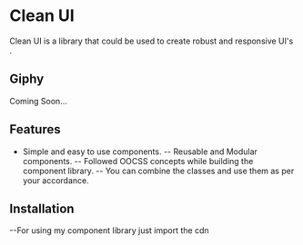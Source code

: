 # Clean UI

Clean UI is a library that could be used to create robust and responsive UI's .

## Giphy

Coming Soon...

## Features
- Simple and easy to use components.
-- Reusable and Modular components.
-- Followed OOCSS concepts while building the component library.
-- You can combine the classes and use them as per your accordance.

## Installation

--For using my component library just import the cdn 

